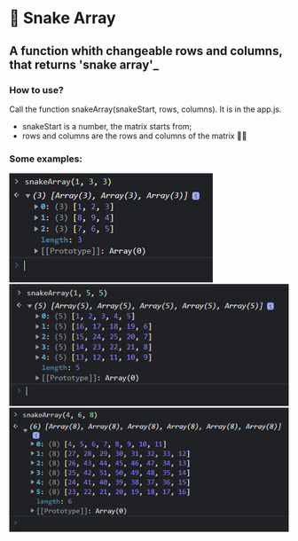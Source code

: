 # 🐍 Snake Array
## A function whith changeable rows and columns, that returns 'snake array'_

### How to use?

Call the function snakeArray(snakeStart, rows, columns). It is in the app.js.

- snakeStart is a number, the matrix starts from;
- rows and columns  are the rows and columns of the matrix 💁‍♂️

### Some examples: 

![alt text](https://github.com/davidkachor/snake-array-with-changeable-rows-and-columns/blob/main/examples/ex1.png)
![alt text](https://github.com/davidkachor/snake-array-with-changeable-rows-and-columns/blob/main/examples/ex2.png)
![alt text](https://github.com/davidkachor/snake-array-with-changeable-rows-and-columns/blob/main/examples/ex3.png)

